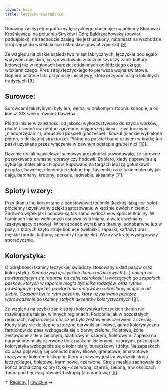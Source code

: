 ```yaml
---
layout: base
title: łęczycko-sieradzkie
---
```

Umowny zasięg etnograficzny łęczyckiego obejmuje: na północy Kłodawę i Krośniewice, na południu Stryków i Górę Bałdrzychowską (powiat poddębicki), na zachodzie zasięg nie jest ustalony, natomiast na wschodzie strój sięgał do wsi Mąkolice i Mirosław (powiat zgierski) [[8][bibliografia]].

Ze względu na bliskie sąsiedztwo miast fabrycznych, łęczyckie podlegało wpływom miejskim, co spowodowało znacznie szybszy zanik kultury ludowej niż w regionach bardziej oddalonych od łódzkiego okręgu włókienniczego. Kres stroju łęczyckiego to pierwsza wojna światowa. Dopiero ostatnie lata przyniosły inicjatywy, które przypominają o lokalnych tradycjach [[9][bibliografia]]

## Surowce:

Surowcami tekstylnymi były len, wełna, w znikomym stopniu konopie, a od końca XIX wieku również bawełna.

Płótno lniane w zależności od jakości wykorzystywano do szycia worków, płacht i sienników (płótno zgrzebne, najgorszej jakości, z widocznymi „niedoprzędami”), obrusów i pościeli (pacześne) i koszul (cienkie wybielone płótno, o delikatnej strukturze). Płótno na pościel tkano czasem w kratkę lub paski uzyskane przez włączenie w pewnym odstępie grubej nici [[10][bibliografia]].

Dążenie do jak największej samowystarczalności powodowało, że surowce pozyskiwano z własnej uprawy czy hodowli. Dopiero, kiedy poprawiła się sytuacja materialna chłopów, kupowano na targach lepszą gatunkowo przędzę, bawełnę, elementy ozdobne (np. tasiemki) oraz takie materiały jak cajgi, barchany, kretony, perkale, jedwabie, aksamity [[11][bibliografia]].

## Sploty i wzory:

Przy tkaniu lnu korzystano z podstawowej techniki tkackiej, jaką jest splot płócienny uzyskiwany dzięki zastosowaniu w krośnie dwóch nicielnic. Zarówno wątek jak i osnowa są tak samo widoczne w splocie tkaniny. W tkaninach lniano-wełnianych osnowa była lniana, a wątek wełniany (zakrywający osnowę). W ten sposób wyrabiano tkaniny jednobarwne lub w pasy, z których szyto stroje kobiece (wełniaki, zapaski, kaftany) oraz męskie (portki, kaftany, spencery i kamizele). Wzory w kratę występowały sporadycznie.

## Kolorystyka:

O odrębności tkaniny łęczyckiej świadczy stosowany układ pasów oraz kolorystyka. *Kompozycja łęczyckich tkanin odzieżowych* (…) *polega na powtarzającym się raporcie na całej szerokości i tworzących go zespołach pasków, których w raporcie mogło być kilka rodzajów, oraz rytmie powstającym poprzez powtarzanie motywów o określonej długości od siebie. Czasami był to rytm pozorny, który uzyskiwano poprzez wprowadzenie do tkaniny stałych akcentów kolorystycznych* [[8][bibliografia]].

Ze względu na szybki zanik stroju kolorystyka łęczyckich tkanin nie rozwinęła się tak jak w innych regionach. Podobnie jak w pozostałych regionach, najbardziej archaiczne było zestawienie czerwieni z czernią. Kiedy stały się dostępne sztuczne barwniki anilinowe, gama kolorystyczna fartuchów do pasa wzbogaciła się o barwy zielone, fioletowe, żółte zestawione z tłem zielonym, szafirowym, szarym, fioletowym. Zapaski na naramienne miały czerwone tło z paskami zielonymi i czarnymi, później ich kolorystyka wzbogaciła się o kolor biały, buraczkowy i żółty. Na zapaskach do pasa pojawiają się ponadto barwy liliowe, granatowe, amarantowe (nazywane kolorem biskupim, który uznawany jest za wyróżnik stroju łęczyckiego), fioletowe, karminowe, czerwone. Stroje męskie zachowały do końca archaiczną kolorystykę – czerwoną, czarną, zieloną, a w okolicach Tumu pod Łęczycą również biskupią (amarantową) [[8][bibliografia]].

↑ [Regiony](/regiony/) | [łowickie](/regiony/lowickie/) →

[bibliografia]: /slowniczek-i-bibliografia/#bibliografia